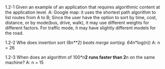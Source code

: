1.2-1 Given an example of an application that requires algorithmic content at the application level.
A: Google map: it uses the shortest path algorithm to list routes from A to B; Since the user have the option to sort by time, cost, distance, or by mode(bus, drive, walk), it may use different weights for different factors. For traffic mode, it may have slightly different models for the road.

1.2-2 Whe does insertion sort (8*n**2) beats merge sort(eg. 64*n*log(n))
A: n = 26

1.2-3 When does an algorithm of 100*n**2 runs faster than 2**n on the same machine?
A: n = 15
